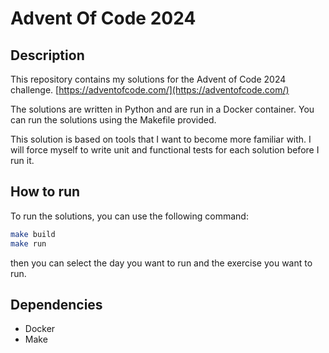 # Advent Of Code 2024

## Description

This repository contains my solutions for the Advent of Code 2024 challenge.
[https://adventofcode.com/](https://adventofcode.com/)

The solutions are written in Python and are run in a Docker container.
You can run the solutions using the Makefile provided.

This solution is based on tools that I want to become more familiar with.
I will force myself to write unit and functional tests for each solution before I run it.

## How to run

To run the solutions, you can use the following command:

```bash
make build
make run
```

then you can select the day you want to run and the exercise you want to run.

## Dependencies

- Docker
- Make
